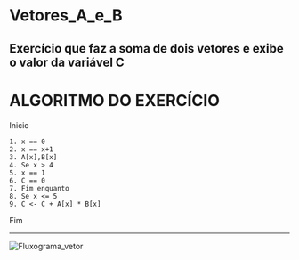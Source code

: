 # Vetores_A_e_B
Exercício que faz a soma de dois vetores e exibe o valor da variável C
------------------------------------------------------
# ALGORITMO DO EXERCÍCIO

Inicio

    1. x == 0
    2. x == x+1
    3. A[x],B[x]
    4. Se x > 4 
    5. x == 1
    6. C == 0
    7. Fim enquanto
    8. Se x <= 5
    9. C <- C + A[x] * B[x]

Fim    
 
 
------------------------------------------------------
![Fluxograma_vetor](https://user-images.githubusercontent.com/103473067/173267792-ef012aff-24d3-483b-bc5a-1c6975b2c16a.png)
